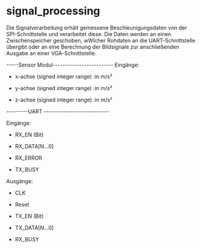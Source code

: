 # signal_processing

Die Signalverarbeitung erhält gemessene Beschleunigungsdaten von der SPI-Schnittstelle und verarbeitet diese.
Die Daten werden an einen Zwischenspeicher geschoben, wWlcher  Rohdaten  an die UART-Schnittstelle übergibt oder an eine Berechnung der Bildsignale zur anschließenden Ausgabe an einer VGA-Schnittstelle.

-----Sensor Modul-------------------------
Eingänge:

* x-achse (signed integer range) :in m/s²

* y-achse (signed integer range) :in m/s²

* z-achse (signed integer range) :in m/s²



---------UART ---------------------------

Eingänge:

* RX_EN (Bit)

* RX_DATA[N...0]

* RX_ERROR

* TX_BUSY


Ausgänge:

* CLK

* Reset

* TX_EN (Bit)

* TX_DATA[N...0]

* RX_BUSY
